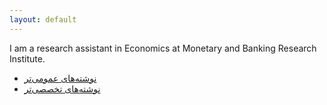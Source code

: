 ```yaml
---
layout: default
---
```


I am a research assistant in Economics at Monetary and Banking Research Institute.

*  [نوشته‌های عمومی‌تر](/pages/neveshteha.html)
*  [نوشته‌های تخصصی‌تر](/pages/takhasosi.html)
